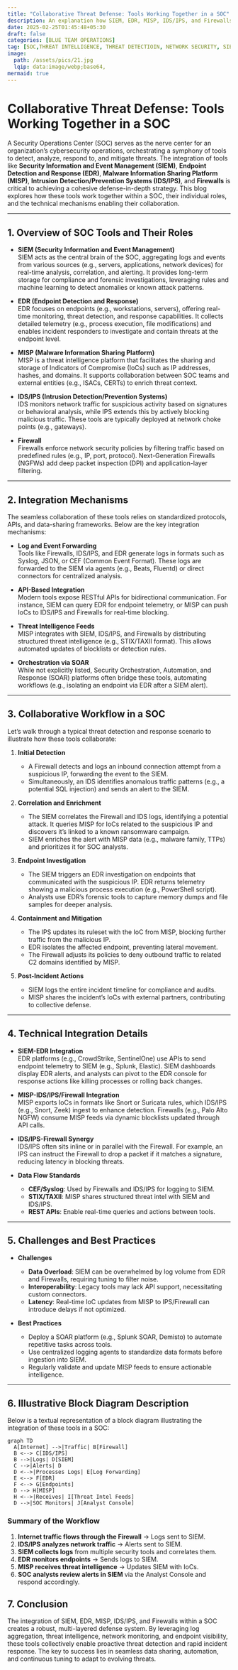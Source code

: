 ```yaml
---
title: "Collaborative Threat Defense: Tools Working Together in a SOC"
description: An explanation how SIEM, EDR, MISP, IDS/IPS, and Firewalls collaborate in a SOC, detailing their roles, integration mechanisms, workflows, and best practices for effective threat detection and response.
date: 2025-02-25T01:45:48+05:30
draft: false
categories: [BLUE TEAM OPERATIONS]
tag: [SOC,THREAT INTELLIGENCE, THREAT DETECTIOIN, NETWORK SECURITY, SIEM, EDR, MISP, IDS, IPS, FIREWALL]
image:
  path: /assets/pics/21.jpg
  lqip: data:image/webp;base64,
mermaid: true
---
```


# Collaborative Threat Defense: Tools Working Together in a SOC

A Security Operations Center (SOC) serves as the nerve center for an organization’s cybersecurity operations, orchestrating a symphony of tools to detect, analyze, respond to, and mitigate threats. The integration of tools like **Security Information and Event Management (SIEM)**, **Endpoint Detection and Response (EDR)**, **Malware Information Sharing Platform (MISP)**, **Intrusion Detection/Prevention Systems (IDS/IPS)**, and **Firewalls** is critical to achieving a cohesive defense-in-depth strategy. This blog explores how these tools work together within a SOC, their individual roles, and the technical mechanisms enabling their collaboration.

---

## 1. Overview of SOC Tools and Their Roles

- **SIEM (Security Information and Event Management)**  
  SIEM acts as the central brain of the SOC, aggregating logs and events from various sources (e.g., servers, applications, network devices) for real-time analysis, correlation, and alerting. It provides long-term storage for compliance and forensic investigations, leveraging rules and machine learning to detect anomalies or known attack patterns.

- **EDR (Endpoint Detection and Response)**  
  EDR focuses on endpoints (e.g., workstations, servers), offering real-time monitoring, threat detection, and response capabilities. It collects detailed telemetry (e.g., process execution, file modifications) and enables incident responders to investigate and contain threats at the endpoint level.

- **MISP (Malware Information Sharing Platform)**  
  MISP is a threat intelligence platform that facilitates the sharing and storage of Indicators of Compromise (IoCs) such as IP addresses, hashes, and domains. It supports collaboration between SOC teams and external entities (e.g., ISACs, CERTs) to enrich threat context.

- **IDS/IPS (Intrusion Detection/Prevention Systems)**  
  IDS monitors network traffic for suspicious activity based on signatures or behavioral analysis, while IPS extends this by actively blocking malicious traffic. These tools are typically deployed at network choke points (e.g., gateways).

- **Firewall**  
  Firewalls enforce network security policies by filtering traffic based on predefined rules (e.g., IP, port, protocol). Next-Generation Firewalls (NGFWs) add deep packet inspection (DPI) and application-layer filtering.

---

## 2. Integration Mechanisms

The seamless collaboration of these tools relies on standardized protocols, APIs, and data-sharing frameworks. Below are the key integration mechanisms:

- **Log and Event Forwarding**  
  Tools like Firewalls, IDS/IPS, and EDR generate logs in formats such as Syslog, JSON, or CEF (Common Event Format). These logs are forwarded to the SIEM via agents (e.g., Beats, Fluentd) or direct connectors for centralized analysis.

- **API-Based Integration**  
  Modern tools expose RESTful APIs for bidirectional communication. For instance, SIEM can query EDR for endpoint telemetry, or MISP can push IoCs to IDS/IPS and Firewalls for real-time blocking.

- **Threat Intelligence Feeds**  
  MISP integrates with SIEM, IDS/IPS, and Firewalls by distributing structured threat intelligence (e.g., STIX/TAXII format). This allows automated updates of blocklists or detection rules.

- **Orchestration via SOAR**  
  While not explicitly listed, Security Orchestration, Automation, and Response (SOAR) platforms often bridge these tools, automating workflows (e.g., isolating an endpoint via EDR after a SIEM alert).

---

## 3. Collaborative Workflow in a SOC

Let’s walk through a typical threat detection and response scenario to illustrate how these tools collaborate:

1. **Initial Detection**  
   - A Firewall detects and logs an inbound connection attempt from a suspicious IP, forwarding the event to the SIEM.  
   - Simultaneously, an IDS identifies anomalous traffic patterns (e.g., a potential SQL injection) and sends an alert to the SIEM.

2. **Correlation and Enrichment**  
   - The SIEM correlates the Firewall and IDS logs, identifying a potential attack. It queries MISP for IoCs related to the suspicious IP and discovers it’s linked to a known ransomware campaign.  
   - SIEM enriches the alert with MISP data (e.g., malware family, TTPs) and prioritizes it for SOC analysts.

3. **Endpoint Investigation**  
   - The SIEM triggers an EDR investigation on endpoints that communicated with the suspicious IP. EDR returns telemetry showing a malicious process execution (e.g., PowerShell script).  
   - Analysts use EDR’s forensic tools to capture memory dumps and file samples for deeper analysis.

4. **Containment and Mitigation**  
   - The IPS updates its ruleset with the IoC from MISP, blocking further traffic from the malicious IP.  
   - EDR isolates the affected endpoint, preventing lateral movement.  
   - The Firewall adjusts its policies to deny outbound traffic to related C2 domains identified by MISP.

5. **Post-Incident Actions**  
   - SIEM logs the entire incident timeline for compliance and audits.  
   - MISP shares the incident’s IoCs with external partners, contributing to collective defense.

---

## 4. Technical Integration Details

- **SIEM-EDR Integration**  
  EDR platforms (e.g., CrowdStrike, SentinelOne) use APIs to send endpoint telemetry to SIEM (e.g., Splunk, Elastic). SIEM dashboards display EDR alerts, and analysts can pivot to the EDR console for response actions like killing processes or rolling back changes.

- **MISP-IDS/IPS/Firewall Integration**  
  MISP exports IoCs in formats like Snort or Suricata rules, which IDS/IPS (e.g., Snort, Zeek) ingest to enhance detection. Firewalls (e.g., Palo Alto NGFW) consume MISP feeds via dynamic blocklists updated through API calls.

- **IDS/IPS-Firewall Synergy**  
  IDS/IPS often sits inline or in parallel with the Firewall. For example, an IPS can instruct the Firewall to drop a packet if it matches a signature, reducing latency in blocking threats.

- **Data Flow Standards**  
  - **CEF/Syslog**: Used by Firewalls and IDS/IPS for logging to SIEM.  
  - **STIX/TAXII**: MISP shares structured threat intel with SIEM and IDS/IPS.  
  - **REST APIs**: Enable real-time queries and actions between tools.

---

## 5. Challenges and Best Practices

- **Challenges**  
  - **Data Overload**: SIEM can be overwhelmed by log volume from EDR and Firewalls, requiring tuning to filter noise.  
  - **Interoperability**: Legacy tools may lack API support, necessitating custom connectors.  
  - **Latency**: Real-time IoC updates from MISP to IPS/Firewall can introduce delays if not optimized.

- **Best Practices**  
  - Deploy a SOAR platform (e.g., Splunk SOAR, Demisto) to automate repetitive tasks across tools.  
  - Use centralized logging agents to standardize data formats before ingestion into SIEM.  
  - Regularly validate and update MISP feeds to ensure actionable intelligence.

---

## 6. Illustrative Block Diagram Description

Below is a textual representation of a block diagram illustrating the integration of these tools in a SOC:

```mermaid
graph TD
  A[Internet] -->|Traffic| B[Firewall]
  B <--> C[IDS/IPS]
  B -->|Logs| D[SIEM]
  C -->|Alerts| D
  D <-->|Processes Logs| E[Log Forwarding]
  E <--> F[EDR]
  F <--> G[Endpoints]
  D --> H[MISP]
  H <-->|Receives| I[Threat Intel Feeds]
  D -->|SOC Monitors| J[Analyst Console]
```

### Summary of the Workflow

1. **Internet traffic flows through the Firewall** → Logs sent to SIEM.  
2. **IDS/IPS analyzes network traffic** → Alerts sent to SIEM.  
3. **SIEM collects logs** from multiple security tools and correlates them.  
4. **EDR monitors endpoints** → Sends logs to SIEM.  
5. **MISP receives threat intelligence** → Updates SIEM with IoCs.  
6. **SOC analysts review alerts in SIEM** via the Analyst Console and respond accordingly.  

## 7. Conclusion

The integration of SIEM, EDR, MISP, IDS/IPS, and Firewalls within a SOC creates a robust, multi-layered defense system. By leveraging log aggregation, threat intelligence, network monitoring, and endpoint visibility, these tools collectively enable proactive threat detection and rapid incident response. The key to success lies in seamless data sharing, automation, and continuous tuning to adapt to evolving threats.
